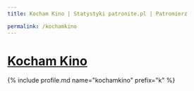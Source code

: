 ```yaml
---
title: Kocham Kino | Statystyki patronite.pl | Patromierz

permalink: /kochamkino
---
```


# [Kocham Kino](https://patronite.pl/kochamkino)

{% include profile.md name="kochamkino" prefix="k" %}
